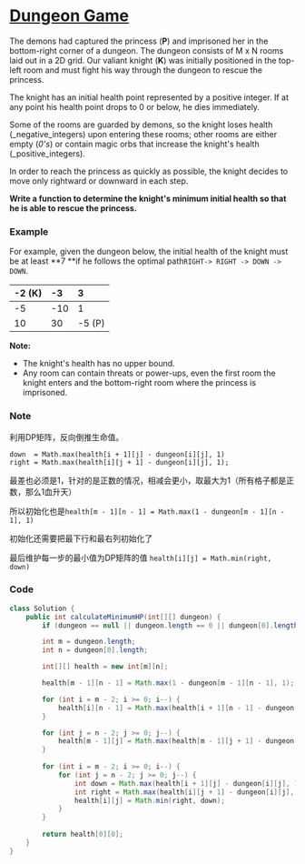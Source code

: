 # [Dungeon Game](https://leetcode.com/problems/dungeon-game/description/)

The demons had captured the princess \(**P**\) and imprisoned her in the bottom-right corner of a dungeon. The dungeon consists of M x N rooms laid out in a 2D grid. Our valiant knight \(**K**\) was initially positioned in the top-left room and must fight his way through the dungeon to rescue the princess.

The knight has an initial health point represented by a positive integer. If at any point his health point drops to 0 or below, he dies immediately.

Some of the rooms are guarded by demons, so the knight loses health \(_negative_integers\) upon entering these rooms; other rooms are either empty \(_0's_\) or contain magic orbs that increase the knight's health \(_positive_integers\).

In order to reach the princess as quickly as possible, the knight decides to move only rightward or downward in each step.



**Write a function to determine the knight's minimum initial health so that he is able to rescue the princess.**

### Example

For example, given the dungeon below, the initial health of the knight must be at least **7 **if he follows the optimal path`RIGHT-> RIGHT -> DOWN -> DOWN`.

| -2 \(K\) | -3 | 3 |
| :--- | :--- | :--- |
| -5 | -10 | 1 |
| 10 | 30 | -5 \(P\) |

**Note:**

* The knight's health has no upper bound.
* Any room can contain threats or power-ups, even the first room the knight enters and the bottom-right room where the princess is imprisoned.

### Note

利用DP矩阵，反向倒推生命值。

```
down  = Math.max(health[i + 1][j] - dungeon[i][j], 1)
right = Math.max(health[i][j + 1] - dungeon[i][j], 1);
```

最差也必须是1，针对的是正数的情况，相减会更小，取最大为1（所有格子都是正数，那么1血升天）

所以初始化也是`health[m - 1][n - 1] = Math.max(1 - dungeon[m - 1][n - 1], 1)`

初始化还需要把最下行和最右列初始化了

最后维护每一步的最小值为DP矩阵的值 `health[i][j] = Math.min(right, down)`

### Code

```java
class Solution {
    public int calculateMinimumHP(int[][] dungeon) {
        if (dungeon == null || dungeon.length == 0 || dungeon[0].length == 0) return 0;

        int m = dungeon.length;
        int n = dungeon[0].length;

        int[][] health = new int[m][n];

        health[m - 1][n - 1] = Math.max(1 - dungeon[m - 1][n - 1], 1);

        for (int i = m - 2; i >= 0; i--) {            
            health[i][n - 1] = Math.max(health[i + 1][n - 1] - dungeon[i][n - 1], 1);
        }

        for (int j = n - 2; j >= 0; j--) {
            health[m - 1][j] = Math.max(health[m - 1][j + 1] - dungeon[m - 1][j], 1);
        }
        
        for (int i = m - 2; i >= 0; i--) {
            for (int j = n - 2; j >= 0; j--) {
                int down = Math.max(health[i + 1][j] - dungeon[i][j], 1);
                int right = Math.max(health[i][j + 1] - dungeon[i][j], 1);
                health[i][j] = Math.min(right, down);
            }
        }
        
        return health[0][0];
    }
}
```



